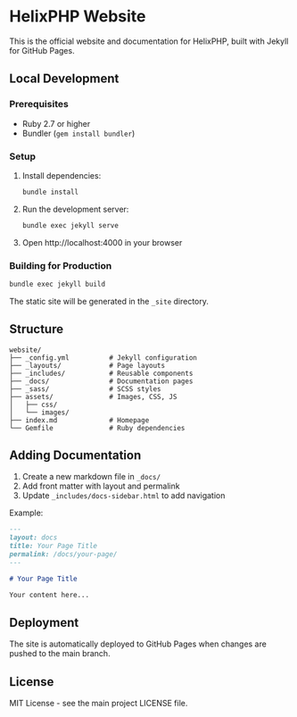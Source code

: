 # HelixPHP Website

This is the official website and documentation for HelixPHP, built with Jekyll for GitHub Pages.

## Local Development

### Prerequisites

- Ruby 2.7 or higher
- Bundler (`gem install bundler`)

### Setup

1. Install dependencies:
   ```bash
   bundle install
   ```

2. Run the development server:
   ```bash
   bundle exec jekyll serve
   ```

3. Open http://localhost:4000 in your browser

### Building for Production

```bash
bundle exec jekyll build
```

The static site will be generated in the `_site` directory.

## Structure

```
website/
├── _config.yml          # Jekyll configuration
├── _layouts/            # Page layouts
├── _includes/           # Reusable components
├── _docs/               # Documentation pages
├── _sass/               # SCSS styles
├── assets/              # Images, CSS, JS
│   ├── css/
│   └── images/
├── index.md             # Homepage
└── Gemfile              # Ruby dependencies
```

## Adding Documentation

1. Create a new markdown file in `_docs/`
2. Add front matter with layout and permalink
3. Update `_includes/docs-sidebar.html` to add navigation

Example:
```markdown
---
layout: docs
title: Your Page Title
permalink: /docs/your-page/
---

# Your Page Title

Your content here...
```

## Deployment

The site is automatically deployed to GitHub Pages when changes are pushed to the main branch.

## License

MIT License - see the main project LICENSE file.